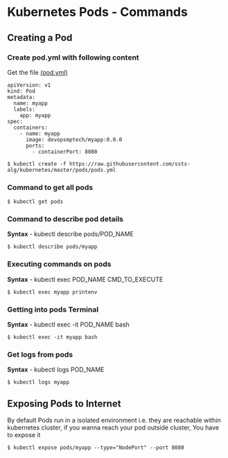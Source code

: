# Kubernetes Pods - Commands
## Creating a Pod
### Create pod.yml with following content
Get the file [(pod.yml)](https://github.com/ssts-alg/kubernetes/blob/master/pods/pods.yml)
```
apiVersion: v1
kind: Pod
metadata:
  name: myapp
  labels:
    app: myapp
spec:
  containers:
    - name: myapp
      image: devopsmptech/myapp:0.0.0
      ports:
        - containerPort: 8080
```

```
$ kubectl create -f https://raw.githubusercontent.com/ssts-alg/kubernetes/master/pods/pods.yml
```
### Command to get all pods

```
$ kubectl get pods
```

### Command to describe pod details
**Syntax** - kubectl describe pods/POD_NAME

```
$ kubectl describe pods/myapp
```

### Executing commands on pods
**Syntax** - kubectl exec POD_NAME CMD_TO_EXECUTE
```
$ kubectl exec myapp printenv
```
### Getting into pods Terminal
**Syntax** - kubectl exec -it POD_NAME bash
```
$ kubectl exec -it myapp bash
```
### Get logs from pods
**Syntax** - kubectl logs POD_NAME
```
$ kubectl logs myapp
```
## Exposing Pods to Internet
By default Pods run in a isolated environment i.e. they are reachable within kubernetes cluster, if you wanna reach your pod outside cluster, You have to expose it
```
$ kubectl expose pods/myapp --type="NodePort" --port 8080
```
